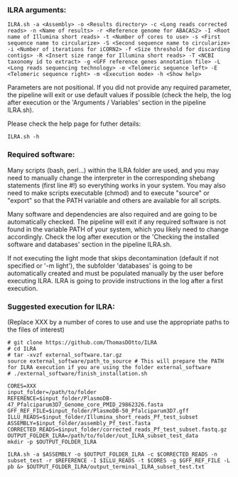 ### ILRA arguments:
```
ILRA.sh -a <Assembly> -o <Results directory> -c <Long reads corrected reads> -n <Name of results> -r <Reference genome for ABACAS2> -I <Root name of Illumina short reads> -t <Number of cores to use> -s <First sequence name to circularize> -S <Second sequence name to circularize> -i <Number of iterations for iCORN2> -f <Size threshold for discarding contigs> -R <Insert size range for Illumina short reads> -T <NCBI taxonomy id to extract> -g <GFF reference genes annotation file> -L <Long reads sequencing technology> -e <Telomeric sequence left> -E <Telomeric sequence right> -m <Execution mode> -h <Show help>
```
Parameters are not positional. If you did not provide any required parameter, the pipeline will exit or use default values if possible (check the help, the log after execution or the 'Arguments / Variables' section in the pipeline ILRA.sh).

Please check the help page for futher details:
```
ILRA.sh -h
```
### Required software:
Many scripts (bash, perl...) within the ILRA folder are used, and you may need to manually change the interpreter in the corresponding shebang statements (first line #!) so everything works in your system. You may also need to make scripts executable (chmod) and to execute "source" or "export" so that the PATH variable and others are available for all scripts.

Many software and dependencies are also required and are going to be automatically checked. The pipeline will exit if any required software is not found in the variable PATH of your system, which you likely need to change accordingly. Check the log after execution or the 'Checking the installed software and databases' section in the pipeline ILRA.sh.

If not executing the light mode that skips decontamination (default if not specified or '-m light'), the subfolder 'databases' is going to be automatically created and must be populated manually by the user before executing ILRA. ILRA is going to provide instructions in the log after a first execution.

### Suggested execution for ILRA: 
(Replace XXX by a number of cores to use and use the appropriate paths to the files of interest)
```
# git clone https://github.com/ThomasDOtto/ILRA
# cd ILRA
# tar -xvzf external_software.tar.gz
source external_software/path_to_source # This will prepare the PATH for ILRA execution if you are using the folder external_software
# ./external_software/finish_installation.sh

CORES=XXX
input_folder=/path/to/folder
REFERENCE=$input_folder/PlasmoDB-47_Pfalciparum3D7_Genome_core_PMID_29862326.fasta
GFF_REF_FILE=$input_folder/PlasmoDB-50_Pfalciparum3D7.gff
ILLU_READS=$input_folder/Illumina_short_reads_Pf_test_subset
ASSEMBLY=$input_folder/assembly_Pf_test.fasta
CORRECTED_READS=$input_folder/corrected_reads_Pf_test_subset.fastq.gz
OUTPUT_FOLDER_ILRA=/path/to/folder/out_ILRA_subset_test_data
mkdir -p $OUTPUT_FOLDER_ILRA

ILRA.sh -a $ASSEMBLY -o $OUTPUT_FOLDER_ILRA -c $CORRECTED_READS -n subset_test -r $REFERENCE -I $ILLU_READS -t $CORES -g $GFF_REF_FILE -L pb &> $OUTPUT_FOLDER_ILRA/output_terminal_ILRA_subset_test.txt
```
